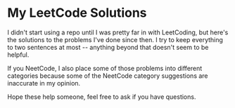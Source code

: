 # My LeetCode Solutions
I didn't start using a repo until I was pretty far in with LeetCoding, but here's the solutions to the problems I've done since then. I try to keep everything to two sentences at most -- anything beyond that doesn't seem to be helpful.

If you NeetCode, I also place some of those problems into different categories because some of the NeetCode category suggestions are inaccurate in my opinion.

Hope these help someone, feel free to ask if you have questions.
